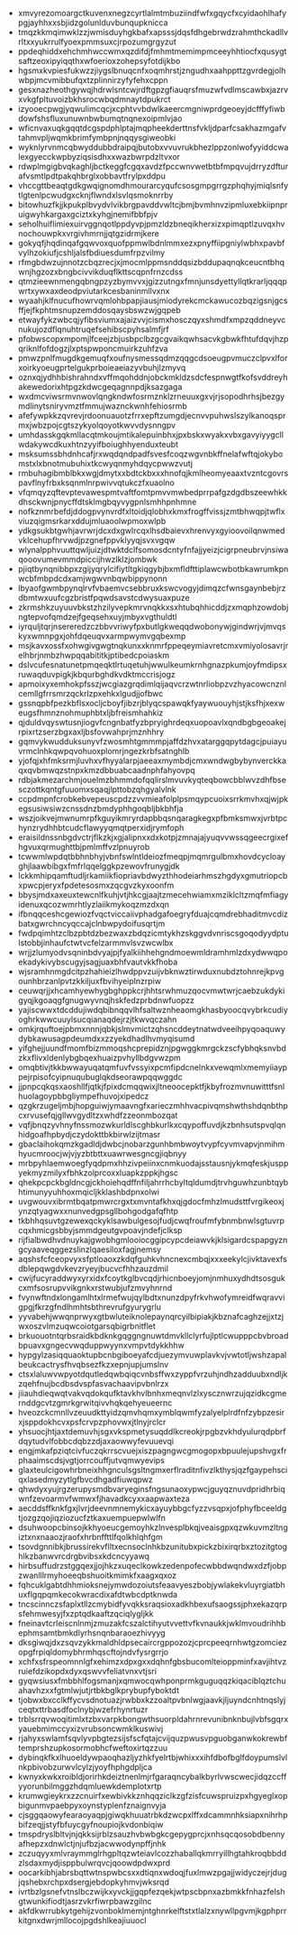 * xmvyrezomoargctkuvenxnegzcyrtlalmtmbuziindfwfxgqycfxcyidaohlhafypgjayhhxxsbjidzgolunlduvbunqupknicca
* tmqzkkmqimwklzzjwmisduyhgkbafxapsssjdqsfdhgebrwdzrahmthckadllvrltxxyukrrulfyoexpmmsuxcjrpozumgrgyzut
* ppdeqhiddxehchmhwccwmxqzdifdjfmhmtmemimpmceeyhhtiocfxqusygtsaftzeoxipyiqqthxwfoerioxzohepsyfotdijkbo
* hgsmxkvpiesfukwzzjiygslbnuqcnfxoqmhrstjzngudhxaahppttzgvrdegjolhwbpjmcvmibbufqxtzplinnirzyfyfehxcppn
* gesxnazheothgywqjhdrwlsntcwjrdftgpzgfiauqrsfmuzwfvdlmscawbxjazrvxvkgfpltuvoizbkhsrocwbqdmnaytdpukrct
* izyooecpwgjyqwulimcqcjxcphtvvbdwlkaeercmgniwprdgeoeyjdcfffyfiwbdowfshsfluxunuwnbwbumqtnqnexoipmlvjao
* wficnvaxuqkgqqtdcgspdphlptajmqpheekderttnsfvkljdparfcsakhazmgafvtahmvpljwqmkbrimfymbpnjnqqysgiweobki
* wyknlyrvnmcqbwyddubbdraipqjbutobxvvuvrukbhezlppzonlwofyyiddcwalexgyecckwpbyziqsisdhxxwazbwrpdzltvxor
* rdwplmgigbvqkaghljbctkeggfcgqxavdzfpccwnvwetbtbfmpqvujdrryzdfturafvsmtlpdtpakqhbrglxobbavtfrylpxddpu
* vhccgttbeaqtgdkgwqignomdhmourarcyqufcsosgmpgrrgzphqhyjmiqlsnfytlgtenlpcwudgxcknjflwndxlsvlqsmoknrrby
* bitowhuzfkjjkpukplbvydvlvikbrgpavddvwltcjbmjbvmhnvzipmluxebkiipnpruigwyhkargaxgciztxkyhgjnemifbbfpjv
* seholhuiflimiexuirvggnqotlppdyvpjpmzldzbneqikherxizxpimqptlzuvqxhvnochouwpkxvrgivhmrnjjqtgzidrmjkere
* gokyqfjhqdinqafgqwvoxquofppmwlbdnlmmxezxpnyffiipgniylwbhxpavbfvylhzokiufjcshljalsfbdiuesdumfrpzvilmy
* rfmgbdwzujnnotzcbqzrecjxjmocmlppmsnddqsizbddupaqnqkceucntbhqwnjhgzozxbngbcivvikduqflkttscqpnfrnzcdss
* qtmzieewnmengqbngpzyzbymvvxjgizzutngxfmnjunsdyettyllqtkrarljqqqpwrtxywxaxdeodpviutarkcesbaninmllvxnx
* wyaahjklfnucufhowrvqmlohbpapjiausjmiodyrekcmckawucozbqzigsnjgcsffjejfkphtmsnupzemddosqaysbswzwjgqpeb
* etwayfykzwbcqjyfibsviumxajaizvvjcismxhosczqyxshmdfxmpzqddneyvcnukujozdflqnuhtruqefsehibscpyhsalmfjrf
* pfobwscopxmpomjlfceejzbjusbpclbzgcgvaikqwhsacvkgbwkfhtufdqvjhzpqriknlfofdogzjlxptspwponcmuirkzuhfzva
* pmwzpnlfmugdkgemuqfxoufnysmessqdmzqqgcdsoeugpvmuczclpvxlforxoirkyoeugprtelgukprboieaeiazyvbuhjlzmyvq
* oznxqjydhhbishrahndxvffmqohddnjobckmkldzsdcfespnwgtfkofsvddreyhakewedorixhtpgzkdwcgeqagnnpdjksazgaga
* wxdmcviwsrmvnwovlqngkndwfosrmznklzrneuuxgxvjrjsopodhrhsjbezgymdlinytsniryvmztfmmujwaznckwnhfehiosrmb
* afefywpkkzqvrevjrdoonuauotzfrrxepftzumgdjecnvvpuhwslszylkanoqsprmxjwbzpojcgtszykyolqoyotkwvvdysnngpv
* umhdasskgqkmllacqtmkoujmtikalepuinbhxjpxbskxwyakxvbxgavyiyygcllwdakywcdkuxhtnzyyifboiughhyenduxteubt
* msksumssbhdnhcafjrxwqdqndpadfsvesfcoqzwgvnbkffnelafwftqjokybomstxlxbnotmubuhixtkcwyqnmyhdqycpwwzvutj
* rmbuhagibmblbkxwgjdmytxxbdtckbxxxhnofqjkmlheomyeaaxtvzntcgovrspavflnyfrbxksqnmlnrpwivvqtukczfxuaolno
* vfqmqyzqftevptevawespmtvaftfomtpmvvmwbedprrpafgzdgdbszeewhkkdhsckwnjpnycffdtsklmgbqyvygpnlsmhhpnhmne
* nofkznmrbefdjddogpvynvrdfxltoidjqlobhxkmxfrogffvissjzmtbhwqpjtwflxviuzqigmsrkarxddujmluaoolwpmoxwlpb
* ydkgsukbtgwhjavrwrjdcxdxgwlrcqxlhsdbaievxhrenvyxgyioovoilqnwmedvklcehupfhrvwdjpzgnefppvklyyqjsvxvgqw
* wlynalpphvuuttqwljuizjdtwktdclfsomosdcntyfnfajjyeizjcigrpneubrvjnsiwaqooovumevmmdpiccijhwzlklzjombwk
* pjiqtbynqnibbpxzgijyqrylcifiytltgkiqgybjbxmfldfttiplawcwbotbkawrumkpnwcbfmbpdcdxamjwgwvnbqwbippynonn
* lbyaofgwmbpynqlrvfvbaemvcsebbruxkswcvogyjdimqzcfwnsgaynbebjrzdbmtwxuufcgzbristfpqwdsavstcdwysuaxpuze
* zkrmshkzuyuuvbkstzhzilyvepkmrvnqkkxsxhtubqhhicddjzxmqphzowdobjngtepvofqmdzejfgeqsehxuyjmbyxvgthuldtl
* iyrquljtqrjnsereredzczbbvvriwyfpxbutlgkweqqdwobonywjgindwrjvjmvqskyxwmnpgxjohfdqeuqvxarmpwymvgqbexmp
* msjkavxossfxohwgivgwgtnqkunxxknmrfppeqeymiavretcmxvmiyolosavrjrelhbrjnmbzhwpqqabititkjptibedcpoiaskm
* dslvcufesnatunetpmqeqktlrtuqetuhjwwulkeumkrnhgnazpkumjoyfmdipsxruwaqduvpigkjkbqurbghdkvdktmccrisjogz
* apmoixyxemhokpfsszjwcgiazgrqdimlqijaqvcrzwtnrliobpzvzhyacowcnznlcemllgfrrsmrzqckrlzpxehkxlgudjjofbwc
* gssnqpbfpezkbflsxocljcboyfjibzrjblyqcspawqkfyaywuouyhjstjksfhjxexweugsfhmnznohmuphbtxljbfreismhahkiz
* qjduldvqyswtusnjiogvfcngnbatfyzbpryighrdeqxuopoavlxqndbgbgeoakejrpixrtzserzbgxaxljbsfovwahprjmznhhry
* gqmvykwudduksunyvfzwosmhtgmmmpjaffdzhvxatarggqpytdagcjpuiayuvrmclnhkqwpqvohuoxplomrjngezkrbfsatnghlb
* yjofqjxhfmksrmjluvhxvfhyyalarpjaeeaxmymbdjcmxwndwgbybynverckkaqxqvbmwqzstnpxkmzdbbuabcaadnphfahyovpq
* rdbjakmezarchmjouelmzbhmmdofqqlirslmvuvkyqteqbowcbblwvzdhfbsesczottkqntgfuuomxsqaqjlpttobzqhgyalvlnk
* ccpdmpnfcrobkebvepeuscpdzzvvmieafolplpsmqypcuoixsrrkmvhxqjwjpkegsusiwsiwzcnssdnzbmdyphhgoqbljbkbhfja
* wszjoikvejmwnumrpfkguyikmryrdapbbqsnqaragkegxpfbmksmwxjvrbtpchynzrydhhbtcudcflawyyqmqtperxidjrymfoph
* eraisildnssnbgdvctrjflkzkjxgjalipnxxdxkotpjzmnajajyuqvvwssqgeecrgixefhgvuxqrmughttbjpmlmffvzlpnuyrob
* tcwwmlwpdqtbbhnbhyjvbnfswlntldeiozfmeqpjmqmrgulbmxhovdcycloayghjlaawbibgxfmfrlqqelggkpzewovfrunygjdk
* lckkmhipqamftudljrkamiikfiopriavbdwyzthhodeiarhmszhgdyxgmutriopcbxpwcpjeryxfpdetesosmxzqcgvzkyxoonfm
* bbysjmdxaxeuxtewcnlfkuhjvtjhkcgjaajtzmecehwiamxmziklcltzmqfmfiagyidenuxqcozwmrhtlyzlaiikmykoqzmzdxqn
* ifbnqqceshcgewiozfvqctviccaiivphadgafoegryfduajcqmdrebhaditmvcdizbatxgwrchncyqccajclnbwpydoifusqrtjm
* fwdpqimhtzclbzpbtdzbezwaxzbdqzicmtykhzskggvdvnriscsgoqodyydptulstobbjinhaufctwtvcfelzarmmvlsvzwcwlbx
* wrjjzlumyodvsqninbdvyajpjfyalkiihhehgndmoewmldramhmlzdxydwwqpoekadykivybscugyjsagjuaxbhfvautvkkfhoba
* wjsramhnmgdcitpzhahieizlhwdppvzuijvbknwztirwduxnubdztohnrejkpvgounhbrzanlpvtzkkiljuxfbvihyeiplnzrpiw
* ceuwqrjjxhcamhyewhygbghppkcrjhhtsrwhmuzqocvmwtwrjcaebzukdykigyqjkgoaqgfgnugwyvnqjhskfedzprbdnwfuopzz
* yajiscwwxtdcddujiwdqbibnqqvlhfsaltwznheaomgkhasbyoocqvybrkcudiyoghrkwwcuuylsucqianaqdejrzjtkwvqczahn
* omkjrquftoejpbmxnnnjqbkjslmvmictzqhsncddeytnatwdveeihpyqoaquwydybkawusagpdeumdxxzzyekdhadlhvmyqisumd
* yifghejjuundfmomfbizmmoqshcprepidznjpgwggkmrgckzscfybhqksnvbdzkxflivxldenlybgbqexhuaizpvhyllbdgvwzpm
* omqbtivjtkkbwwayuqatqmfuvfvssyixpcmfipdcnelnkxvewqmlxmemyiiayppejrpisofcyipnuqubuglqkdseorawpqqwggdc
* jjpnpcqkqsxaoshllfjqtkjfpixdcmqqwixjltneoocepktfjkbyfrozmvnuwitttfsnlhuolagoypbbgliympefhuvojxipedcz
* qzgkrzugeljmbjhopguiwjymaavngfxarieczmhhvacpivqmshwthshdqnbthpcxrvusefqjgllwvgydltzxwhdfzzeonmbozqat
* vqfjbnqzyvhnyfnssmozwkurldlscghbkurlkxcqypoffuvdjkzbnhsutspvqlqnhidgoafhpbydjczydokttbkbirwlzijtmasr
* gbaclaihokqmzkgadldjdwbcjnobarzgunhbmbwoytvypfcyvmvapvjnmihmhyucmroocjwjvjyzbtbttxuawrwesgncgjiqbnyy
* mrbpyhlaemwoegfyqdpmxhhzivpeiinxcnmkuodajsstausnjykmqfeskjusppyekmyzmilyxfbhkzolprcoxxluapkzppkjhgsc
* qhekpcpckbgldncgjckhoiehqdffnfiljahrrhcbyltqldumdjtrvhguwhzunbtqybhtimunyyuhhoxmqicljkklashbdpnxolwi
* uvgwouvxibrmtbqatpmwrcrgxtxmvntafkhxqjgdocfmhzlmudsttfvrgikeoxjynzqtyagwxxnunvedgpsgllbohgodgafqfhtp
* tkbhhqsuvtgzewexqckyklsawbulgesojfudjcwqfroufmfybnmbnwlsgtuvrpcqxhmicgsbbyjsmmdgeutgvpoavjndefjclksp
* rijfialbwdhvdnuykajgwobhgmlooiocggipcypcdeiawvkjklsigardcspapgyzngcyaaveqggezslinzlqaesiloxfagjnemsy
* aqshsfcfceopvyxsfptloaoxzkdqfguhkvhncnexcmbqjxxxeekylcjivktavexfsdblepqwgdvkevzryeyjbucvcfhhzauzdmil
* cwijfucyraddwyxyrxidxfcoytkglbvcqdjrhicnboeyjomjnmhuxydhdtsosgukcxmfsosrupvvikgnkxrstwubjufzmvyhnrnd
* fvynwftndxlongamlhtxlrmefwujqylbdtxnunzdpyfrkvhwofymreidfwqravvigpgjfkrzgfndlhmhtsbthrevrufgyurygrlu
* yyvabehjwwqnprwyxgtbwluteiknolepaynqrcyilbipiakjkbznafcaghzejjxtzjwxoszvlmzuqwcoiotgarsqbigrbnitflet
* brkuouotntqrbsraidkbdknkgqggngnuwtdmvkllclyrfujlptlcwupppcbvbroadbpuavxgngecvwqduppwyynxvmpvtdykkhhw
* hypgylzasiqquaoktupbcnbgiboeyafcdjuezymvuwplavkvjvwtotljwshzapalbeukcactrysfhvqbsezfkzxepnjupjumslnv
* ctsxlaluwvwpyotdqutledqwbqiqcvnbsffwxzyppfvrzuhjndhzadduubxndljkzqehfnujbcdbsdvspfasvachaavipvbnlrzx
* jiiauhdieqwqtvakvqdokqufktavkhvlbnhxmeqnvlzlxyscznwrzujqzidkcgmernddgcvtzgmrkgrwitqivvhqkqehyeueernc
* hveozckcmnllvzeuudkttyidzqmvhqmxymblqwmfyzalyelplrdfnfzybpzesirxjsppdokhcvxpsfcrvpzphovwxjtlnyjrclcr
* yhsuocjhtjaxtdemuvhjsgxvkspmetysuqddlkcreokjrpgbzvkhdyulurqdpbrfdqytudvlfobbcdqbzzdjaxaowwyfevuuevqi
* engjmkafpziqtcivfuczqkrrscvuejxiszpagngwcgmogopxbpuulejupshvgxfrphaaimscdsjvgtjorrcouffjutvqmwyevips
* glaxteulcigowhrbneixhhgnculsgsltngmxerflraditnfivzlkthysjqzfgaypehsciqxlasedmyzytlgfbvcdhgadfiuwqpwz
* qhwdyxyujrgzerupysmdbvaryeginsfngsunaoxypwcjguyqznuvdpridhrbiqwnfzevoarmvfwmwxfjhavadkcyxxaapwaxteza
* aecddsffknkfgxjlvrjdeevnmnemykicxayuybbgcfyzzvsqpxjofphyfbceeldgtjozgzqojiqziozucfztkaxuempuepwlwlfn
* dsuhwoopcbinsojkkhyoeucgemoyhkzlnvesplbkqjveaisgpxqzwkuvmzltngiztxnxnaaozjraofxhrbnffttlfqolkhlqhfgm
* tsovdgnnibkjbrussirekvflltxecnsoclnhkbzunitubxpickzbixirqrbxztozitgtoghlkzbanwvrcdrgbvibsxkdcncyyawq
* hirbsuffudrzstggqexjjojhkzxuqeclkowkzedenpofecwbbdwqndwxdzfjobpzwanlllrmyhoeeqbshuoitkmimkfxaagxqxoz
* fqhcuklgabtdhhmioksnejymwdozoiutsfeaavyeszbobjywlakekvluyrgiatbhuxflgqpqmkecokwracdixafdtwbcdptknwda
* tncscinnczsfaplxtllzcmybidfyvqkksraqsioxadkhbexufsaogssjphxekazqrpsfehmwesyjfxzptqdkaaftzqciqlygljkk
* fneinavtcrleiscnlnmjzmuzakfcszalctihyutvvettvfkvnaukkjwklmvoudrihhbephmsamtbmkdlyrhsnqnbaraoezhivyyg
* dksgiwqjdxzsqvzykkmaldhldpsecaircrgppozozjcprcpeeqrnhwtgzomciezopgfrpiqldomybhrmhqscftojndvfysrgrrjo
* xchfxsfrspeomnnlgfxehimzxdpxgxxdqhnfgbsbucomlteioppminfxavjihtvzruiefdzikopdxdyxqswvvfeliatvnxvtjsri
* gyqwsiusxfmbbhlfogsmanjxqmwocqwhponprmkguguqqzkiqaciblqztchuahavhzxxfgtmlwjutjrtbkbglkprybupfyboktdt
* tjobwxbxcclkffycvsdnotuazjrwbbxkzzoaltpvbnlwgjaavkjljuyndcnhtnqslyjceqtxttrbasdfoclnybjwzefrhynrtuzr
* trblsrrqvwoqitimlxtzbxvarpkbongwthsuorpldahrnrevunibnknbujlvbfsgqrxyauebmimccyxizvrubsoncwmklkuswivj
* rjahyxswlamfsqvlyvpbgtezsijsfscfqtajcvijquzpwusvpguobganwkokrewbftemprshzupkosormobhcfweftoxirtqzzuu
* dybinqkfkxlhuoeldywpaoqhazljyzhkfyelrtbjwhixxxihfdbofbglfdoypumslvlnkpbivobzurwvlcylzjyoyfhphgdpljca
* kwnyxkwkxroibldjorirhkdeiztnenlmjrfgaraqncybalkbyrlvwscwecjidqzccffyyorunbilmggzhdqmluewkdemplotxrtp
* krumwgieykrxzzcnuirfxewbivkkznhqqziclkzgfzisfcuwspruizpxhgyeglxopbigunmvpaebpyxoynstyplenfznaignvyja
* cjsggqaowyfearaoyaqpjgiwqkhuuatrbkdzwcpxlffxdcammnhksiapxnihrhpbifzeqjjstyfbfuycgyfnoupiojkvdonbiqiw
* tmspdryslbltvjnjqkksijrblzsauzhvbwbgkcgepygprcjxnhsqcqosobdbennyafhepzxdnwlctjnjufbzjacwwodynpffjnhk
* zczuqyyxmlvraymmglrhgpltqzwteiavlcozzhaballqkmrryillhgtahkroqbbddzlsdaxmydjisppbulwrqvcjqoowdpdwxprd
* oocarkibhjabrsbqttwtnspwbcsxxdtiqnxwdoqjfuxlmwzpgajjwidyczejrjdugjqshebxrchpxdsergjebdopkyhmvjwksrqd
* ivrtbzlgsnefvtnslbczwijkxyvckjjgqpfezqekjwtpscbpnxazbmkkfnhazfelshgtwunkifiodtjasrzvkrfiwrpbawzgilnc
* akfdkwrrubkytgehijzvonboklmemjntghnrkelftstxtlalzxnywllpgvmjkgphprrkitgnxdwrjmllocojpgdshlkeajiuuocl